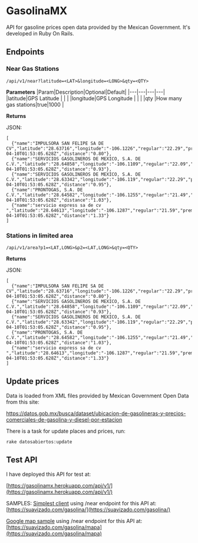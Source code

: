 # GasolinaMX

API for gasoline prices open data provided by the Mexican Government. It's developed in Ruby On Rails.

## Endpoints

### Near Gas Stations

    /api/v1/near?latitude=<LAT>&longitude=<LONG>&qty=<QTY>
    
 **Parameters**
|Param|Description|Optional|Default|
|---|---|---|---|
|latitude|GPS Latitude   |   |   |
|longitude|GPS Longitude   |   |   |
|qty   |How many gas stations|true|1000  |

**Returns**

JSON:
```
[
  {"name":"IMPULSORA SAN FELIPE SA DE CV","latitude":"28.63716","longitude":"-106.1226","regular":"22.29","premium":"24.39","diesel":"22.69","last_update":"2022-04-10T01:53:05.628Z","distance":"0.80"},
  {"name":"SERVICIOS GASOLINEROS DE MEXICO, S.A. DE C.V.","latitude":"28.64858","longitude":"-106.1109","regular":"22.09","premium":"24.25","diesel":null,"last_update":"2022-04-10T01:53:05.628Z","distance":"0.93"},
  {"name":"SERVICIOS GASOLINEROS DE MEXICO, S.A. DE C.V.","latitude":"28.63342","longitude":"-106.119","regular":"22.29","premium":"24.39","diesel":null,"last_update":"2022-04-10T01:53:05.628Z","distance":"0.95"},
  {"name":"PRONTOGAS, S.A. DE C.V.","latitude":"28.64582","longitude":"-106.1255","regular":"21.49","premium":"24.29","diesel":null,"last_update":"2022-04-10T01:53:05.628Z","distance":"1.03"},
  {"name":"servicio express sa de cv ","latitude":"28.64613","longitude":"-106.1287","regular":"21.59","premium":"23.99","diesel":"22.39","last_update":"2022-04-10T01:53:05.628Z","distance":"1.33"}
] 
```

### Stations in limited area

    /api/v1/area?p1=<LAT,LONG>&p2=<LAT,LONG>&qty=<QTY>
    
**Returns**

JSON:
```
[
  {"name":"IMPULSORA SAN FELIPE SA DE CV","latitude":"28.63716","longitude":"-106.1226","regular":"22.29","premium":"24.39","diesel":"22.69","last_update":"2022-04-10T01:53:05.628Z","distance":"0.80"},
  {"name":"SERVICIOS GASOLINEROS DE MEXICO, S.A. DE C.V.","latitude":"28.64858","longitude":"-106.1109","regular":"22.09","premium":"24.25","diesel":null,"last_update":"2022-04-10T01:53:05.628Z","distance":"0.93"},
  {"name":"SERVICIOS GASOLINEROS DE MEXICO, S.A. DE C.V.","latitude":"28.63342","longitude":"-106.119","regular":"22.29","premium":"24.39","diesel":null,"last_update":"2022-04-10T01:53:05.628Z","distance":"0.95"},
  {"name":"PRONTOGAS, S.A. DE C.V.","latitude":"28.64582","longitude":"-106.1255","regular":"21.49","premium":"24.29","diesel":null,"last_update":"2022-04-10T01:53:05.628Z","distance":"1.03"},
  {"name":"servicio express sa de cv ","latitude":"28.64613","longitude":"-106.1287","regular":"21.59","premium":"23.99","diesel":"22.39","last_update":"2022-04-10T01:53:05.628Z","distance":"1.33"}
] 
```   

## Update prices

Data is loaded from XML files provided by Mexican Government Open Data from this site:

https://datos.gob.mx/busca/dataset/ubicacion-de-gasolineras-y-precios-comerciales-de-gasolina-y-diesel-por-estacion

There is a task for update places and prices, run:

    rake datosabiertos:update


## Test API

I have deployed this API for test at:

[https://gasolinamx.herokuapp.com/api/v1/](https://gasolinamx.herokuapp.com/api/v1/)

SAMPLES:
[Simplest client](https://github.com/ionmx/gasolinamx/tree/main/client-sample) using /near endpoint  for this API at: [https://suavizado.com/gasolina/](https://suavizado.com/gasolina/)

[Google map sample](https://github.com/ionmx/gasolinamx/tree/main/client-sample/mapa) using /near endpoint for this API at: [https://suavizado.com/gasolina/mapa](https://suavizado.com/gasolina/mapa)


